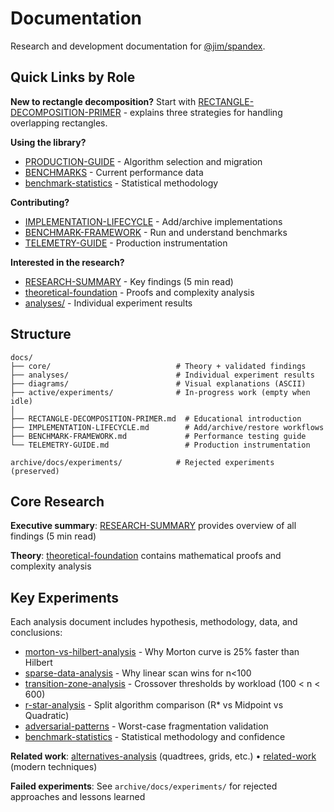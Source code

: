 # Documentation

Research and development documentation for [@jim/spandex](https://jsr.io/@jim/spandex).

## Quick Links by Role

**New to rectangle decomposition?** Start with [RECTANGLE-DECOMPOSITION-PRIMER](./RECTANGLE-DECOMPOSITION-PRIMER.md) - explains three strategies for handling overlapping rectangles.

**Using the library?**

- [PRODUCTION-GUIDE](../PRODUCTION-GUIDE.md) - Algorithm selection and migration
- [BENCHMARKS](../BENCHMARKS.md) - Current performance data
- [benchmark-statistics](./analyses/benchmark-statistics.md) - Statistical methodology

**Contributing?**

- [IMPLEMENTATION-LIFECYCLE](./IMPLEMENTATION-LIFECYCLE.md) - Add/archive implementations
- [BENCHMARK-FRAMEWORK](./BENCHMARK-FRAMEWORK.md) - Run and understand benchmarks
- [TELEMETRY-GUIDE](./TELEMETRY-GUIDE.md) - Production instrumentation

**Interested in the research?**

- [RESEARCH-SUMMARY](./core/RESEARCH-SUMMARY.md) - Key findings (5 min read)
- [theoretical-foundation](./core/theoretical-foundation.md) - Proofs and complexity analysis
- [analyses/](./analyses/) - Individual experiment results

## Structure

```
docs/
├── core/                            # Theory + validated findings
├── analyses/                        # Individual experiment results
├── diagrams/                        # Visual explanations (ASCII)
├── active/experiments/              # In-progress work (empty when idle)
│
├── RECTANGLE-DECOMPOSITION-PRIMER.md  # Educational introduction
├── IMPLEMENTATION-LIFECYCLE.md        # Add/archive/restore workflows
├── BENCHMARK-FRAMEWORK.md             # Performance testing guide
└── TELEMETRY-GUIDE.md                 # Production instrumentation

archive/docs/experiments/            # Rejected experiments (preserved)
```

## Core Research

**Executive summary**: [RESEARCH-SUMMARY](./core/RESEARCH-SUMMARY.md) provides overview of all findings (5 min read)

**Theory**: [theoretical-foundation](./core/theoretical-foundation.md) contains mathematical proofs and complexity analysis

## Key Experiments

Each analysis document includes hypothesis, methodology, data, and conclusions:

- [morton-vs-hilbert-analysis](./analyses/morton-vs-hilbert-analysis.md) - Why Morton curve is 25% faster than Hilbert
- [sparse-data-analysis](./analyses/sparse-data-analysis.md) - Why linear scan wins for n<100
- [transition-zone-analysis](./analyses/transition-zone-analysis.md) - Crossover thresholds by workload (100 < n < 600)
- [r-star-analysis](./analyses/r-star-analysis.md) - Split algorithm comparison (R* vs Midpoint vs Quadratic)
- [adversarial-patterns](./analyses/adversarial-patterns.md) - Worst-case fragmentation validation
- [benchmark-statistics](./analyses/benchmark-statistics.md) - Statistical methodology and confidence

**Related work**: [alternatives-analysis](./analyses/alternatives-analysis.md) (quadtrees, grids, etc.) • [related-work](./analyses/related-work.md) (modern techniques)

**Failed experiments**: See `archive/docs/experiments/` for rejected approaches and lessons learned
